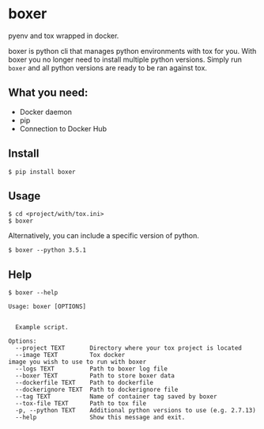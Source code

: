 # boxer
pyenv and tox wrapped in docker.

boxer is python cli that manages python environments with tox for you. With boxer you no longer need to install multiple python versions. Simply run ```boxer``` and all python versions are ready to be ran against tox.

## What you need:
* Docker daemon
* pip
* Connection to Docker Hub

## Install
```
$ pip install boxer
```

## Usage
```
$ cd <project/with/tox.ini>
$ boxer
```

Alternatively, you can include a specific version of python.

```
$ boxer --python 3.5.1
```

## Help
```
$ boxer --help

Usage: boxer [OPTIONS]

 
  Example script.
 
Options:
  --project TEXT       Directory where your tox project is located
  --image TEXT         Tox docker image you wish to use to run with boxer
  --logs TEXT          Path to boxer log file
  --boxer TEXT         Path to store boxer data
  --dockerfile TEXT    Path to dockerfile
  --dockerignore TEXT  Path to dockerignore file
  --tag TEXT           Name of container tag saved by boxer
  --tox-file TEXT      Path to tox file
  -p, --python TEXT    Additional python versions to use (e.g. 2.7.13)
  --help               Show this message and exit.
```
